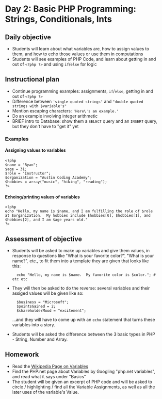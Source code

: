 # Day 2: Basic PHP Programming: Strings, Conditionals, Ints

## Daily objective

* Students will learn about what variables are, how to assign values to them, and how to echo those values or use them in computations
* Students will see examples of PHP Code, and learn about getting in and out of `<?php ?>` and using `if`/`else` for logic

## Instructional plan

* Continue programming examples: assignments, `if`/`else`, getting in and out of `<?php ?>`
* Difference between `'single-quoted strings'` and `"double-quoted strings with $variable's"`
* Mention escaping characters: `'Here\'s an example.'`
* Do an example involving integer arithmetic
* BRIEF intro to Database: show them a `SELECT` query and an `INSERT` query, but they don't have to "get it" yet

### Examples

#### Assigning values to variables

    <?php
    $name = "Ryan";
    $age = 31;
    $role = "Instructor";
    $organization = "Austin Coding Academy";
    $hobbies = array("music", "hiking", "reading");
    ?>
    
#### Echoing/printing values of variables

    <?php
    echo "Hello, my name is $name, and I am fulfilling the role of $role at $organization.  My hobbies include $hobbies[0], $hobbies[1], and $hobbies[2], and I am $age years old."
    ?>

## Assessment of objective

* Students will be asked to make up variables and give them values, in response to questions like "What is your favorite color?", "What is your name?", etc., to fit them into a template they are given that looks like this:

        echo "Hello, my name is $name.  My favorite color is $color."; # etc etc

* They will then be asked to do the reverse: several variables and their assiged values will be given like so:

        $business = "Microsoft";
        $pointsGained = 2;
        $shareholderMood = "excitement";

  ...and they will have to come up with an `echo` statement that turns these variables into a story.

* Students will be asked the difference between the 3 basic types in PHP - String, Number and Array.

## Homework

* Read the [Wikipedia Page on Variables](https://en.wikipedia.org/wiki/Variable_(computer_science))
* Find the PHP.net page about Variables by Googling "php.net variables", and read what it says under "Basics"
* The student will be given an excerpt of PHP code and will be asked to circle / highlighting / find all the Variable Assignments, as well as all the later uses of the variable's Value.

